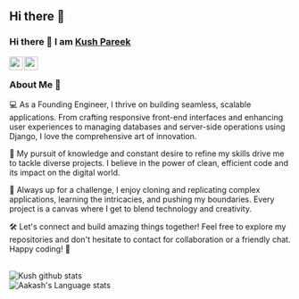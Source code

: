 ## Hi there 👋

<!--
**kushpareek/kushpareek** is a ✨ _special_ ✨ repository because its `README.md` (this file) appears on your GitHub profile.

Here are some ideas to get you started:

- 🔭 I’m currently working on ...
- 🌱 I’m currently learning ...
- 👯 I’m looking to collaborate on ...
- 🤔 I’m looking for help with ...
- 💬 Ask me about ...
- 📫 How to reach me: ...
- 😄 Pronouns: ...
- ⚡ Fun fact: ...
-->
### Hi there 👋 I am [Kush Pareek](https://www.linkedin.com/in/kush-pareek-a34a991b4/)


<a href="https://www.linkedin.com/in/kush-pareek-a34a991b4/">
  <img align="left" width="24px" src="https://upload.wikimedia.org/wikipedia/commons/8/81/LinkedIn_icon.svg"  />
</a>
<a href="mailto:kpkbon@gmail.com">
    <img align="left" width="24px" src="https://upload.wikimedia.org/wikipedia/commons/7/7e/Gmail_icon_%282020%29.svg"  />
</a>

<br />

### About Me 🚀
💻 As a Founding Engineer, I thrive on building seamless, scalable applications. From crafting responsive front-end interfaces and enhancing user experiences to managing databases and server-side operations using Django, I love the comprehensive art of innovation.<br>

🚀 My pursuit of knowledge and constant desire to refine my skills drive me to tackle diverse projects. I believe in the power of clean, efficient code and its impact on the digital world. <br>

🌱 Always up for a challenge, I enjoy cloning and replicating complex applications, learning the intricacies, and pushing my boundaries. Every project is a canvas where I get to blend technology and creativity.<br>

🛠️ Let's connect and build amazing things together! Feel free to explore my repositories and don't hesitate to contact for collaboration or a friendly chat. Happy coding! 🚀 <br>
<br />

![Kush github stats](https://github-readme-stats.vercel.app/api?username=monupareeklg&show_icons=true&theme=radical)<br />
![Aakash's Language stats](https://github-readme-stats-eight-theta.vercel.app/api/top-langs/?username=monupareeklg&layout=compact&langs_count=8&hide_border=false)
<br />


